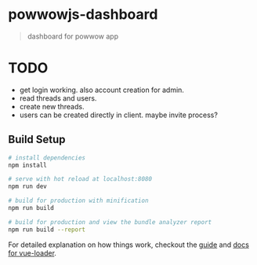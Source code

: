 # powwowjs-dashboard

> dashboard for powwow app

# TODO

- get login working. also account creation for admin.
- read threads and users.
- create new threads.
- users can be created directly in client. maybe invite process?

## Build Setup

``` bash
# install dependencies
npm install

# serve with hot reload at localhost:8080
npm run dev

# build for production with minification
npm run build

# build for production and view the bundle analyzer report
npm run build --report
```

For detailed explanation on how things work, checkout the [guide](http://vuejs-templates.github.io/webpack/) and [docs for vue-loader](http://vuejs.github.io/vue-loader).
